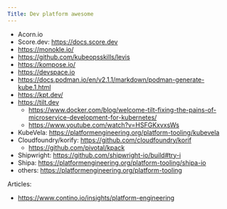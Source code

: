 ```yaml
---
Title: Dev platform awesome
---
```


- Acorn.io
- Score.dev: https://docs.score.dev
- https://monokle.io/
- https://github.com/kubeopsskills/levis
- https://kompose.io/
- https://devspace.io 
- https://docs.podman.io/en/v2.1.1/markdown/podman-generate-kube.1.html
- https://kpt.dev/
- https://tilt.dev
  - https://www.docker.com/blog/welcome-tilt-fixing-the-pains-of-microservice-development-for-kubernetes/
  - https://www.youtube.com/watch?v=HSFGKxvxsWs
- KubeVela: https://platformengineering.org/platform-tooling/kubevela
- Cloudfoundry/korify: https://github.com/cloudfoundry/korif
  - https://github.com/pivotal/kpack 
- Shipwright: https://github.com/shipwright-io/build#try-i
- Shipa: https://platformengineering.org/platform-tooling/shipa-io
- others: https://platformengineering.org/platform-tooling

Articles:
- https://www.contino.io/insights/platform-engineering
